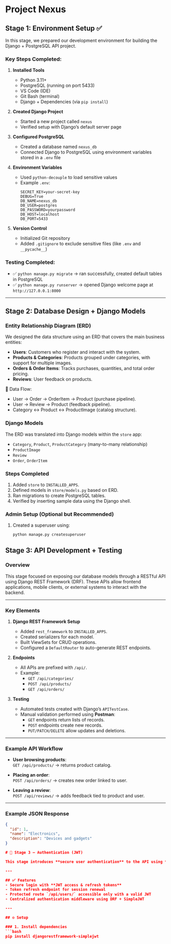 # Project Nexus

## Stage 1: Environment Setup ✅

In this stage, we prepared our development environment for building the Django + PostgreSQL API project.

### Key Steps Completed:

1. **Installed Tools**

   - Python 3.11+
   - PostgreSQL (running on port 5433)
   - VS Code (IDE)
   - Git Bash (terminal)
   - Django + Dependencies (via `pip install`)

2. **Created Django Project**

   - Started a new project called `nexus`
   - Verified setup with Django’s default server page

3. **Configured PostgreSQL**

   - Created a database named `nexus_db`
   - Connected Django to PostgreSQL using environment variables stored in a `.env` file

4. **Environment Variables**

   - Used `python-decouple` to load sensitive values
   - Example `.env`:
     ```env
     SECRET_KEY=your-secret-key
     DEBUG=True
     DB_NAME=nexus_db
     DB_USER=postgres
     DB_PASSWORD=yourpassword
     DB_HOST=localhost
     DB_PORT=5433
     ```

5. **Version Control**
   - Initialized Git repository
   - Added `.gitignore` to exclude sensitive files (like `.env` and `__pycache__`)

### Testing Completed:

- ✅ `python manage.py migrate` → ran successfully, created default tables in PostgreSQL
- ✅ `python manage.py runserver` → opened Django welcome page at `http://127.0.0.1:8000`

---

## Stage 2: Database Design + Django Models

### Entity Relationship Diagram (ERD)
We designed the data structure using an ERD that covers the main business entities:
- **Users**: Customers who register and interact with the system.
- **Products & Categories**: Products grouped under categories, with support for multiple images.
- **Orders & Order Items**: Tracks purchases, quantities, and total order pricing.
- **Reviews**: User feedback on products.

📌 Data Flow:
- User → Order → OrderItem → Product (purchase pipeline).
- User → Review → Product (feedback pipeline).
- Category ↔ Product ↔ ProductImage (catalog structure).

### Django Models
The ERD was translated into Django models within the `store` app:
- `Category`, `Product`, `ProductCategory` (many-to-many relationship)
- `ProductImage`
- `Review`
- `Order`, `OrderItem`

### Steps Completed
1. Added `store` to `INSTALLED_APPS`.
2. Defined models in `store/models.py` based on ERD.
3. Ran migrations to create PostgreSQL tables.
4. Verified by inserting sample data using the Django shell.

### Admin Setup (Optional but Recommended)
1. Created a superuser using:
   ```bash
   python manage.py createsuperuser


## Stage 3: API Development + Testing

### Overview
This stage focused on exposing our database models through a RESTful API using Django REST Framework (DRF). These APIs allow frontend applications, mobile clients, or external systems to interact with the backend.

---

### Key Elements
1. **Django REST Framework Setup**
   - Added `rest_framework` to `INSTALLED_APPS`.
   - Created serializers for each model.
   - Built ViewSets for CRUD operations.
   - Configured a `DefaultRouter` to auto-generate REST endpoints.

2. **Endpoints**
   - All APIs are prefixed with `/api/`.
   - Example:
     - `GET /api/categories/`
     - `POST /api/products/`
     - `GET /api/orders/`

3. **Testing**
   - Automated tests created with Django’s `APITestCase`.
   - Manual validation performed using **Postman**:
     - `GET` endpoints return lists of records.
     - `POST` endpoints create new records.
     - `PUT/PATCH/DELETE` allow updates and deletions.

---

### Example API Workflow
- **User browsing products**:  
  `GET /api/products/` → returns product catalog.  

- **Placing an order**:  
  `POST /api/orders/` → creates new order linked to user.  

- **Leaving a review**:  
  `POST /api/reviews/` → adds feedback tied to product and user.  

---

### Example JSON Response
```json
{
  "id": 1,
  "name": "Electronics",
  "description": "Devices and gadgets"
}

# 🔐 Stage 3 — Authentication (JWT)

This stage introduces **secure user authentication** to the API using **JWT (JSON Web Tokens)** powered by [Django REST Framework SimpleJWT](https://django-rest-framework-simplejwt.readthedocs.io/en/latest/).

---

## ✅ Features
- Secure login with **JWT access & refresh tokens**
- Token refresh endpoint for session renewal
- Protected route `/api/users/` accessible only with a valid JWT
- Centralized authentication middleware using DRF + SimpleJWT

---

## ⚙️ Setup

### 1. Install dependencies
```bash
pip install djangorestframework-simplejwt
